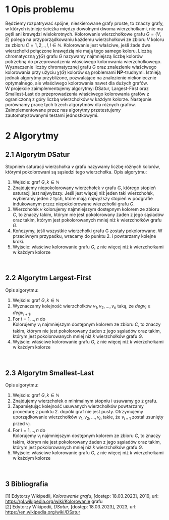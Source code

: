 # 1 Opis problemu
Będziemy rozpatrywać spójne, nieskierowane grafy proste, to znaczy grafy, w
których istnieje ścieżka między dowolnymi dwoma wierzchołkami, nie ma pętli
ani krawędzi wielokrotnych. Kolorowanie wierzchołkowe grafu $G = (V, E)$ polega na przyporządkowaniu każdemu wierzchołkowi ze zbioru $V$ koloru ze zbioru
$C = {1, 2, .,l}, l \in \mathbb{N}$. Kolorowanie jest właściwe, jeśli żade dwa wierzchołki połączone krawędzią nie mają tego samego koloru. Liczbą chromatyczną $\chi (G)$ grafu
$G$ nazywamy najmniejszą liczbę kolorów potrzebną do przeprowadzenia właściwego kolorowania wierzchołkowego. Wyznaczenie liczby chromatycznej grafu
$G$ oraz znalezienie właściwego kolorowania przy użyciu $\chi (G)$ kolorów są problemami **NP**-trudnymi. Istnieją jednak algorytmy przybliżone, pozwalające na
znalezienie niekoniecznie optymalnego, ale właściwego kolorowania nawet dla
dużych grafów.  
W projekcie zaimplementujemy algorytmy: DSatur, Largest-First oraz
Smallest-Last do przeprowadzenia właściwego kolorowania grafów z ograniczoną
z góry liczbą wierzchołków w każdym kolorze. Następnie porównamy pracę tych
trzech algorytmów dla różnych grafów.  
Zaimplementowane przez nas algorytmy przetestujemy zautomatyzowanymi
testami jednostkowymi.
<br/>

# 2 Algorytmy
## 2.1 Algorytm DSatur
Stopniem saturacji wierzchołka $v$ grafu nazywamy liczbę różnych kolorów, którymi pokolorowani są sąsiedzi tego wierzchołka.
Opis algorytmu:  
1. Wejście: graf $G, k \in \mathbb{N}$  
2. Znajdujemy niepokolorowany wierzchołek $v$ grafu $G$, którego stopień saturacji jest najwyższy. Jeśli jest więcej niż jeden taki wierzchołek, wybieramy jeden z tych, które mają najwyższy stopień w podgrafie indukowanym
przez niepokolorowane wierzchołki grafu $G$.  
3. Wierzchołek $v$ kolorujemy najmniejszym dostępnym kolorem ze zbioru $C$,
to znaczy takim, którym nie jest pokolorowany żaden z jego sąsiadów oraz
takim, którym jest pokolorowanych mniej niż $k$ wierzchołków grafu $G$.  
4. Kończymy, jeśli wszystkie wierzchołki grafu G zostały pokolorowane. W
przeciwnym przypadku, wracamy do punktu 2. i powtarzamy kolejne kroki.  
5. Wyjście: właściwe kolorowanie grafu $G$, z nie więcej niż $k$ wierzchołkami
w każdym kolorze
<br/>

## 2.2 Algorytm Largest-First
Opis algorytmu:  
1. Wejście: graf $G, k \in \mathbb{N}$  
2. Wyznaczamy kolejność wierzchołków $v_1, v_2, ..., v_n$ taką, że $degv_i \ge degv_{i+1}$.  
3. For $i = 1, .., n$ do  
Kolorujemy $v_i$ najmniejszym dostępnym kolorem ze zbioru $C$, to znaczy
takim, którym nie jest pokolorowany żaden z jego sąsiadów oraz takim,
którym jest pokolorowanych mniej niż $k$ wierzchołków grafu $G$.  
4. Wyjście: właściwe kolorowanie grafu $G$, z nie więcej niż $k$ wierzchołkami
w każdym kolorze
<br/>

## 2.3 Algorytm Smallest-Last
Opis algorytmu:  
1. Wejście: graf $G, k \in \mathbb{N}$  
2. Znajdujemy wierzchołek o minimalnym stopniu i usuwamy go z grafu.  
3. Zapamiętując kolejność usuwanych wierzchołków powtarzamy procedurę z
punktu 2. dopóki graf nie jest pusty. Otrzymujemy uporządkowanie wierzchołków $v_1, v_2, ..., v_n$ takie, że $v_{i+1}$ został usunięty przed $v_i$.  
4. For $i = 1, .., n$ do  
Kolorujemy $v_i$ najmniejszym dostępnym kolorem ze zbioru $C$, to znaczy
takim, którym nie jest pokolorowany żaden z jego sąsiadów oraz takim,
którym jest pokolorowanych mniej niż $k$ wierzchołków grafu $G$.  
5. Wyjście: właściwe kolorowanie grafu $G$, z nie więcej niż $k$ wierzchołkami
w każdym kolorze
<br/>

## 3 Bibliografia
[1] Edytorzy Wikipedii, *Kolorowanie grafu*, [dostęp: 18.03.2023], 2019,
url: https://pl.wikipedia.org/wiki/Kolorowanie grafu  
[2] Edytorzy Wikipedii, *DSatur*, [dostęp: 18.03.2023], 2023,
url: https://en.wikipedia.org/wiki/DSatur
